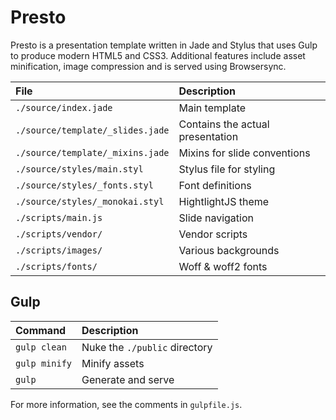 # Presto

Presto is a presentation template written in Jade and Stylus that uses Gulp
to produce modern HTML5 and CSS3. Additional features include asset
minification, image compression and is served using Browsersync.

| File                             | Description                      |
|:---------------------------------|:---------------------------------|
| `./source/index.jade`            | Main template                    |
| `./source/template/_slides.jade` | Contains the actual presentation |
| `./source/template/_mixins.jade` | Mixins for slide conventions     |
| `./source/styles/main.styl`      | Stylus file for styling          |
| `./source/styles/_fonts.styl`    | Font definitions                 |
| `./source/styles/_monokai.styl`  | HightlightJS theme               |
| `./scripts/main.js`              | Slide navigation                 |
| `./scripts/vendor/`              | Vendor scripts                   |
| `./scripts/images/`              | Various backgrounds              |
| `./scripts/fonts/`               | Woff & woff2 fonts               |

## Gulp

| Command                        | Description                      |
|:-------------------------------|:---------------------------------|
| `gulp clean`                   | Nuke the `./public` directory    |
| `gulp minify`                  | Minify assets                    |
| `gulp`                         | Generate and serve               |

For more information, see the comments in `gulpfile.js`.
